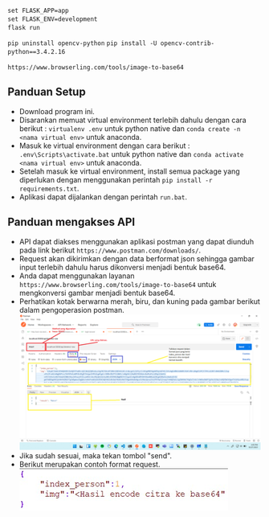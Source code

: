 `set FLASK_APP=app`  
`set FLASK_ENV=development`  
`flask run`  
  

`pip uninstall opencv-python`
`pip install -U opencv-contrib-python==3.4.2.16`
  

`https://www.browserling.com/tools/image-to-base64`

## Panduan Setup  
- Download program ini.  
- Disarankan memuat virtual environment terlebih dahulu dengan cara berikut : `virtualenv .env` untuk python native dan `conda create -n <nama virtual env>` untuk anaconda.  
- Masuk ke virtual environment dengan cara berikut : `.env\Scripts\activate.bat` untuk python native dan `conda activate <nama virtual env>` untuk anaconda.  
- Setelah masuk ke virtual environment, install semua package yang diperlukan dengan menggunakan perintah `pip install -r requirements.txt`.  
- Aplikasi dapat dijalankan dengan perintah `run.bat`.  
  
  
## Panduan mengakses API  
- API dapat diakses menggunakan aplikasi postman yang dapat diunduh pada link berikut `https://www.postman.com/downloads/`.  
- Request akan dikirimkan dengan data berformat json sehingga gambar input terlebih dahulu harus dikonversi menjadi bentuk base64.  
- Anda dapat menggunakan layanan `https://www.browserling.com/tools/image-to-base64` untuk mengkonversi gambar menjadi bentuk base64.  
- Perhatikan kotak berwarna merah, biru, dan kuning pada gambar berikut dalam pengoperasion postman.  
<img src="img/postman.png"><br>
- Jika sudah sesuai, maka tekan tombol "send".    
- Berikut merupakan contoh format request.  
<img src="img/request-example.jpg"><br>